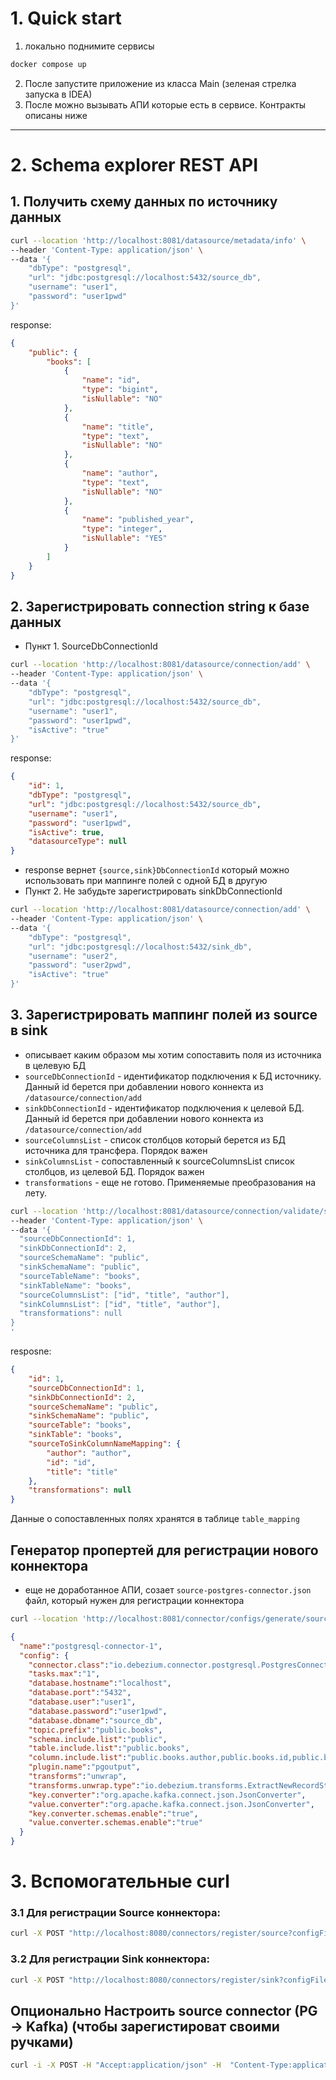 # 1. Quick start

1. локально поднимите сервисы

```bash
docker compose up
```

2. После запустите приложение из класса Main (зеленая стрелка запуска в IDEA)
3. После можно вызывать АПИ которые есть в сервисе. Контракты описаны ниже

--- 

# 2. Schema explorer REST API

## 1. Получить схему данных по источнику данных
```bash
curl --location 'http://localhost:8081/datasource/metadata/info' \
--header 'Content-Type: application/json' \
--data '{
    "dbType": "postgresql",
    "url": "jdbc:postgresql://localhost:5432/source_db",
    "username": "user1",
    "password": "user1pwd"
}'
```
response: 
```json
{
    "public": {
        "books": [
            {
                "name": "id",
                "type": "bigint",
                "isNullable": "NO"
            },
            {
                "name": "title",
                "type": "text",
                "isNullable": "NO"
            },
            {
                "name": "author",
                "type": "text",
                "isNullable": "NO"
            },
            {
                "name": "published_year",
                "type": "integer",
                "isNullable": "YES"
            }
        ]
    }
}
```

## 2. Зарегистрировать connection string к базе данных
- Пункт 1. SourceDbConnectionId
```bash
curl --location 'http://localhost:8081/datasource/connection/add' \
--header 'Content-Type: application/json' \
--data '{
    "dbType": "postgresql",
    "url": "jdbc:postgresql://localhost:5432/source_db",
    "username": "user1",
    "password": "user1pwd",
    "isActive": "true"
}'
```
response:
```json
{
    "id": 1,
    "dbType": "postgresql",
    "url": "jdbc:postgresql://localhost:5432/source_db",
    "username": "user1",
    "password": "user1pwd",
    "isActive": true,
    "datasourceType": null
}
```
- response вернет `{source,sink}DbConnectionId` который можно использовать при маппинге полей с одной БД в другую
- Пункт 2. Не забудьте зарегистрировать sinkDbConnectionId

```bash
curl --location 'http://localhost:8081/datasource/connection/add' \
--header 'Content-Type: application/json' \
--data '{
    "dbType": "postgresql",
    "url": "jdbc:postgresql://localhost:5432/sink_db",
    "username": "user2",
    "password": "user2pwd",
    "isActive": "true"
}'
```

## 3. Зарегистрировать маппинг полей из source в sink
- описывает каким образом мы хотим сопоставить поля из источника в целевую БД
- `sourceDbConnectionId` - идентификатор подключения к БД источнику. Данный id берется при добавлении нового коннекта из `/datasource/connection/add`
- `sinkDbConnectionId` - идентификатор подключения к целевой БД. Данный id берется при добавлении нового коннекта из `/datasource/connection/add`
- `sourceColumnsList` - список столбцов который берется из БД источника для трансфера. Порядок важен
- `sinkColumnsList` - сопоставленный к sourceColumnsList список столбцов, из целевой БД. Порядок важен
- `transformations` - еще не готово. Применяемые преобразования на лету.

```bash
curl --location 'http://localhost:8081/datasource/connection/validate/schema-mapping' \
--header 'Content-Type: application/json' \
--data '{
  "sourceDbConnectionId": 1,
  "sinkDbConnectionId": 2,
  "sourceSchemaName": "public",
  "sinkSchemaName": "public",
  "sourceTableName": "books",
  "sinkTableName": "books",
  "sourceColumnsList": ["id", "title", "author"],
  "sinkColumnsList": ["id", "title", "author"],
  "transformations": null
}
'
```
resposne:
```json
{
    "id": 1,
    "sourceDbConnectionId": 1,
    "sinkDbConnectionId": 2,
    "sourceSchemaName": "public",
    "sinkSchemaName": "public",
    "sourceTable": "books",
    "sinkTable": "books",
    "sourceToSinkColumnNameMapping": {
        "author": "author",
        "id": "id",
        "title": "title"
    },
    "transformations": null
}
```

Данные о сопоставленных полях хранятся в таблице `table_mapping`

## Генератор пропертей для регистрации нового коннектора

- еще не доработанное АПИ, созает `source-postgres-connector.json` файл, который нужен для регистрации коннектора

```bash
curl --location 'http://localhost:8081/connector/configs/generate/source?tableMappingId=1'
```

```json
{
  "name":"postgresql-connector-1",
  "config": {
    "connector.class":"io.debezium.connector.postgresql.PostgresConnector",
    "tasks.max":"1",
    "database.hostname":"localhost",
    "database.port":"5432",
    "database.user":"user1",
    "database.password":"user1pwd",
    "database.dbname":"source_db",
    "topic.prefix":"public.books",
    "schema.include.list":"public",
    "table.include.list":"public.books",
    "column.include.list":"public.books.author,public.books.id,public.books.title",
    "plugin.name":"pgoutput",
    "transforms":"unwrap",
    "transforms.unwrap.type":"io.debezium.transforms.ExtractNewRecordState",
    "key.converter":"org.apache.kafka.connect.json.JsonConverter",
    "value.converter":"org.apache.kafka.connect.json.JsonConverter",
    "key.converter.schemas.enable":"true",
    "value.converter.schemas.enable":"true"
  }
}
```
# 3. Вспомогательные curl 


### 3.1 Для регистрации Source коннектора:

```bash
curl -X POST "http://localhost:8080/connectors/register/source?configFilePath=/path/to/postgresql-sink-connector-config.json"
```

### 3.2 Для регистрации Sink коннектора:

```bash
curl -X POST "http://localhost:8080/connectors/register/sink?configFilePath=/path/to/postgresql-sink-connector-config.json"
```


## Опционально Настроить source connector (PG -> Kafka) (чтобы зарегистироват своими ручками)
```bash
curl -i -X POST -H "Accept:application/json" -H  "Content-Type:application/json" http://localhost:8083/connectors/ -d @postgresql-sink-connector-config.json
```
